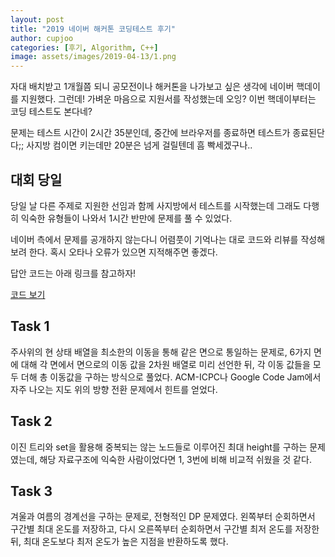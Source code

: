 ```yaml
---
layout: post
title: "2019 네이버 해커톤 코딩테스트 후기"
author: cupjoo
categories: [후기, Algorithm, C++]
image: assets/images/2019-04-13/1.png
---
```


자대 배치받고 1개월쯤 되니 공모전이나 해커톤을 나가보고 싶은 생각에 네이버 핵데이를 지원했다. 그런데! 가벼운 마음으로 지원서를 작성했는데 오잉? 이번 핵데이부터는 코딩 테스트도 본다네?

문제는 테스트 시간이 2시간 35분인데, 중간에 브라우저를 종료하면 테스트가 종료된단다;; 사지방 컴이면 키는데만 20분은 넘게 걸릴텐데 흠 빡세겠구나..

## 대회 당일

당일 날 다른 주제로 지원한 선임과 함께 사지방에서 테스트를 시작했는데 그래도 다행히 익숙한 유형들이 나와서 1시간 반만에 문제를 풀 수 있었다.

네이버 측에서 문제를 공개하지 않는다니 어렴풋이 기억나는 대로 코드와 리뷰를 작성해보려 한다. 혹시 오타나 오류가 있으면 지적해주면 좋겠다.

답안 코드는 아래 링크를 참고하자!

[코드 보기](https://github.com/armypago/Competitive-Programming/tree/master/Junyoung/Naver)

## Task 1

주사위의 현 상태 배열을 최소한의 이동을 통해 같은 면으로 통일하는 문제로, 6가지 면에 대해 각 면에서 면으로의 이동 값을 2차원 배열로 미리 선언한 뒤, 각 이동 값들을 모두 더해 총 이동값을 구하는 방식으로 풀었다. ACM-ICPC나 Google Code Jam에서 자주 나오는 지도 위의 방향 전환 문제에서 힌트를 얻었다.

## Task 2

이진 트리와 set을 활용해 중복되는 않는 노드들로 이루어진 최대 height를 구하는 문제였는데, 해당 자료구조에 익숙한 사람이었다면 1, 3번에 비해 비교적 쉬웠을 것 같다.

## Task 3

겨울과 여름의 경계선을 구하는 문제로, 전형적인 DP 문제였다. 왼쪽부터 순회하면서 구간별 최대 온도를 저장하고, 다시 오른쪽부터 순회하면서 구간별 최저 온도를 저장한 뒤, 최대 온도보다 최저 온도가 높은 지점을 반환하도록 했다.
